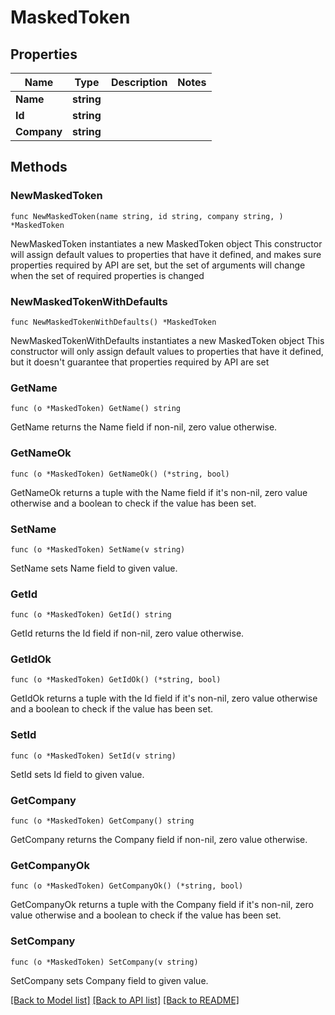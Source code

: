 # MaskedToken

## Properties

Name | Type | Description | Notes
------------ | ------------- | ------------- | -------------
**Name** | **string** |  | 
**Id** | **string** |  | 
**Company** | **string** |  | 

## Methods

### NewMaskedToken

`func NewMaskedToken(name string, id string, company string, ) *MaskedToken`

NewMaskedToken instantiates a new MaskedToken object
This constructor will assign default values to properties that have it defined,
and makes sure properties required by API are set, but the set of arguments
will change when the set of required properties is changed

### NewMaskedTokenWithDefaults

`func NewMaskedTokenWithDefaults() *MaskedToken`

NewMaskedTokenWithDefaults instantiates a new MaskedToken object
This constructor will only assign default values to properties that have it defined,
but it doesn't guarantee that properties required by API are set

### GetName

`func (o *MaskedToken) GetName() string`

GetName returns the Name field if non-nil, zero value otherwise.

### GetNameOk

`func (o *MaskedToken) GetNameOk() (*string, bool)`

GetNameOk returns a tuple with the Name field if it's non-nil, zero value otherwise
and a boolean to check if the value has been set.

### SetName

`func (o *MaskedToken) SetName(v string)`

SetName sets Name field to given value.


### GetId

`func (o *MaskedToken) GetId() string`

GetId returns the Id field if non-nil, zero value otherwise.

### GetIdOk

`func (o *MaskedToken) GetIdOk() (*string, bool)`

GetIdOk returns a tuple with the Id field if it's non-nil, zero value otherwise
and a boolean to check if the value has been set.

### SetId

`func (o *MaskedToken) SetId(v string)`

SetId sets Id field to given value.


### GetCompany

`func (o *MaskedToken) GetCompany() string`

GetCompany returns the Company field if non-nil, zero value otherwise.

### GetCompanyOk

`func (o *MaskedToken) GetCompanyOk() (*string, bool)`

GetCompanyOk returns a tuple with the Company field if it's non-nil, zero value otherwise
and a boolean to check if the value has been set.

### SetCompany

`func (o *MaskedToken) SetCompany(v string)`

SetCompany sets Company field to given value.



[[Back to Model list]](../README.md#documentation-for-models) [[Back to API list]](../README.md#documentation-for-api-endpoints) [[Back to README]](../README.md)



